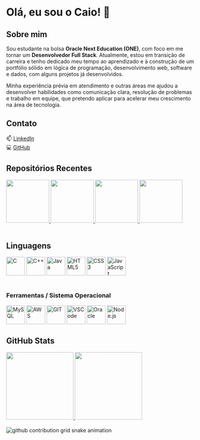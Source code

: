 # Olá, eu sou o Caio! 👋

## Sobre mim
Sou estudante na bolsa **Oracle Next Education (ONE)**, com foco em me tornar um **Desenvolvedor Full Stack**. Atualmente, estou em transição de carreira e tenho dedicado meu tempo ao aprendizado e à construção de um portfólio sólido em lógica de programação, desenvolvimento web, software e dados, com alguns projetos já desenvolvidos.

Minha experiência prévia em atendimento e outras áreas me ajudou a desenvolver habilidades como comunicação clara, resolução de problemas e trabalho em equipe, que pretendo aplicar para acelerar meu crescimento na área de tecnologia.

## Contato
📫 [LinkedIn](https://www.linkedin.com/in/caiotodev/)  
💻 [GitHub](https://github.com/Acheron-o)  

## Repositórios Recentes
<div>
  <a href="https://github.com/Acheron-o/University-Projects/">
  <img height=115 src="https://github-readme-stats.vercel.app/api/pin/?username=Acheron-o&repo=University-Projects&show_owner=true&theme=dark" />
  </a>
  <a href="https://github.com/Acheron-o/Fourteam-Projeto-3">
  <img height=115 src="https://github-readme-stats.vercel.app/api/pin/?username=Acheron-o&repo=Fourteam-Projeto-3&show_owner=true&theme=dark" />
  </a>
  <a href="https://github.com/Acheron-o/Fourteam-Projeto-5">
  <img height=115 src="https://github-readme-stats.vercel.app/api/pin/?username=Acheron-o&repo=Fourteam-Projeto-5&show_owner=true&theme=dark" />
  </a>
  <a href="https://github.com/Acheron-o/Lau/">
  <img height=115 src="https://github-readme-stats.vercel.app/api/pin/?username=Acheron-o&repo=Lau&show_owner=true&theme=dark" />
  </a>
</div> 
<br> 

## Linguagens
<div>
  <img height="50px" width="50px" alt="C" src="https://cdn.jsdelivr.net/gh/devicons/devicon@latest/icons/c/c-original.svg" />
  <img height="50px" width="50px" alt="C++" src="https://cdn.jsdelivr.net/gh/devicons/devicon@latest/icons/cplusplus/cplusplus-plain.svg" />
  <img height="50px" width="50px" alt="Java" src="https://cdn.jsdelivr.net/gh/devicons/devicon@latest/icons/java/java-plain.svg"/>
  <img height="50px" width="50px" alt="HTML5" src="https://cdn.jsdelivr.net/gh/devicons/devicon@latest/icons/html5/html5-plain-wordmark.svg" />
  <img height="50px" width="50px" alt="CSS3" src="https://cdn.jsdelivr.net/gh/devicons/devicon@latest/icons/css3/css3-plain-wordmark.svg" />
  <img height="50px" width="50px" alt="JavaScript" src="https://cdn.jsdelivr.net/gh/devicons/devicon@latest/icons/javascript/javascript-original.svg" />
</div>
<br>

### Ferramentas / Sistema Operacional
<div>
<img height="50px" width="50px" alt="MySQL" src="https://cdn.jsdelivr.net/gh/devicons/devicon@latest/icons/mysql/mysql-plain-wordmark.svg" />
<img height="50px" width="50px" alt="AWS" src="https://cdn.jsdelivr.net/gh/devicons/devicon@latest/icons/amazonwebservices/amazonwebservices-original-wordmark.svg" />
<img height="50px" width="50px" alt="GIT" src="https://cdn.jsdelivr.net/gh/devicons/devicon@latest/icons/git/git-plain.svg" />
<img height="50px" width="50px" alt="VSCode" src="https://cdn.jsdelivr.net/gh/devicons/devicon@latest/icons/vscode/vscode-original.svg" />
<img height="50px" width="50px" alt="Oracle" src="https://cdn.jsdelivr.net/gh/devicons/devicon@latest/icons/oracle/oracle-original.svg" />
<img height="50px" width="50px" alt="Node.js" src="https://cdn.jsdelivr.net/gh/devicons/devicon@latest/icons/nodejs/nodejs-original-wordmark.svg" />        
</div>

## GitHub Stats
<div class="stats" >
  <a href="https://github.com/Acheron-o/">
  <img height=180 src="https://github-readme-stats.vercel.app/api?username=Acheron-o&hide_border=true&theme=dark" />
  </a>
  <a href="https://github.com/Acheron-o/">
  <img height=180 src="https://github-readme-stats.vercel.app/api/top-langs/?username=Acheron-o&layout=compact&hide_border=true&theme=dark" />
  </a>
</div>
<br>
<picture>
  <source media="(prefers-color-scheme: dark)" srcset="https://raw.githubusercontent.com/Acheron-o/Acheron-o/output/github-contribution-grid-snake-dark.svg">
  <source media="(prefers-color-scheme: light)" srcset="https://raw.githubusercontent.com/Acheron-o/Acheron-o/output/github-contribution-grid-snake.svg">
  <img alt="github contribution grid snake animation" src="https://raw.githubusercontent.com/Acheron-o/Acheron-o/output/github-contribution-grid-snake.svg">
</picture>
